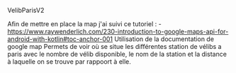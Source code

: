 VelibParisV2

Afin de mettre en place la map j'ai suivi ce tutoriel : 
          - https://www.raywenderlich.com/230-introduction-to-google-maps-api-for-android-with-kotlin#toc-anchor-001
Utilisation de la documentation de google map
Permets de voir où se situe les différentes station de vélibs a paris avec le nombre de vélib disponible, le nom de la station et la distance à laquelle on se trouve par rappoort à elle.

